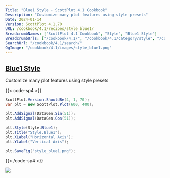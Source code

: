 ```yaml
---
Title: "Blue1 Style - ScottPlot 4.1 Cookbook"
Description: "Customize many plot features using style presets"
Date: 2024-01-14
Version: ScottPlot 4.1.70
URL: /cookbook/4.1/recipes/style_blue1/
BreadcrumbNames: ["ScottPlot 4.1 Cookbook", "Style", "Blue1 Style"]
BreadcrumbUrls: ["/cookbook/4.1/", "/cookbook/4.1/category/style", "/cookbook/4.1/recipes/style_blue1/"]
SearchUrl: "/cookbook/4.1/search/"
OgImage: "/cookbook/4.1/images/style_blue1.png"
---
```


<h2><a id='blue1-style' href='/cookbook/4.1/recipes/style_blue1/'>Blue1 Style</a></h2>

Customize many plot features using style presets

{{< code-sp4 >}}

```cs
ScottPlot.Version.ShouldBe(4, 1, 70);
var plt = new ScottPlot.Plot(600, 400);

plt.AddSignal(DataGen.Sin(51));
plt.AddSignal(DataGen.Cos(51));

plt.Style(Style.Blue1);
plt.Title("Style.Blue1");
plt.XLabel("Horizontal Axis");
plt.YLabel("Vertical Axis");

plt.SaveFig("style_blue1.png");
```

{{< /code-sp4 >}}

<img src='../../images/style_blue1.png' class='d-block mx-auto my-5' />


